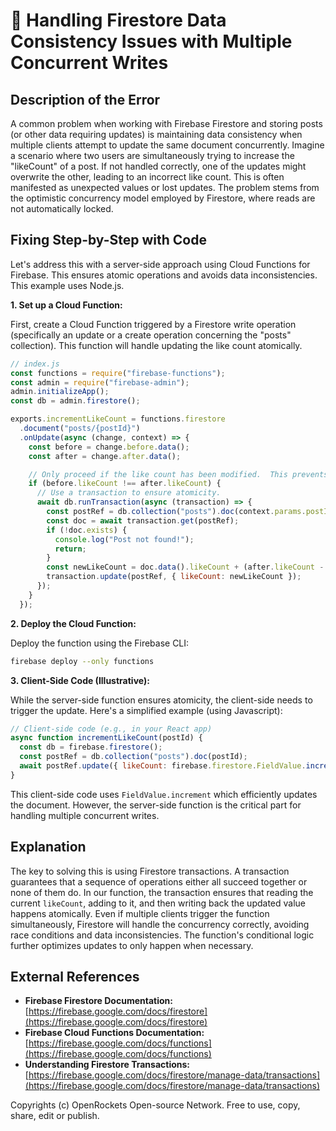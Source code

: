 # 🐞 Handling Firestore Data Consistency Issues with Multiple Concurrent Writes


## Description of the Error

A common problem when working with Firebase Firestore and storing posts (or other data requiring updates) is maintaining data consistency when multiple clients attempt to update the same document concurrently.  Imagine a scenario where two users are simultaneously trying to increase the "likeCount" of a post.  If not handled correctly, one of the updates might overwrite the other, leading to an incorrect like count.  This is often manifested as unexpected values or lost updates.  The problem stems from the optimistic concurrency model employed by Firestore, where reads are not automatically locked.


## Fixing Step-by-Step with Code

Let's address this with a server-side approach using Cloud Functions for Firebase.  This ensures atomic operations and avoids data inconsistencies. This example uses Node.js.

**1. Set up a Cloud Function:**

First, create a Cloud Function triggered by a Firestore write operation (specifically an update or a create operation concerning the "posts" collection).  This function will handle updating the like count atomically.

```javascript
// index.js
const functions = require("firebase-functions");
const admin = require("firebase-admin");
admin.initializeApp();
const db = admin.firestore();

exports.incrementLikeCount = functions.firestore
  .document("posts/{postId}")
  .onUpdate(async (change, context) => {
    const before = change.before.data();
    const after = change.after.data();

    // Only proceed if the like count has been modified.  This prevents unnecessary updates.
    if (before.likeCount !== after.likeCount) {
      // Use a transaction to ensure atomicity.
      await db.runTransaction(async (transaction) => {
        const postRef = db.collection("posts").doc(context.params.postId);
        const doc = await transaction.get(postRef);
        if (!doc.exists) {
          console.log("Post not found!");
          return;
        }
        const newLikeCount = doc.data().likeCount + (after.likeCount - before.likeCount); // only increments the difference
        transaction.update(postRef, { likeCount: newLikeCount });
      });
    }
  });

```


**2. Deploy the Cloud Function:**

Deploy the function using the Firebase CLI:

```bash
firebase deploy --only functions
```

**3. Client-Side Code (Illustrative):**

While the server-side function ensures atomicity, the client-side needs to trigger the update.  Here's a simplified example (using Javascript):

```javascript
// Client-side code (e.g., in your React app)
async function incrementLikeCount(postId) {
  const db = firebase.firestore();
  const postRef = db.collection("posts").doc(postId);
  await postRef.update({ likeCount: firebase.firestore.FieldValue.increment(1)});
}
```

This client-side code uses `FieldValue.increment` which efficiently updates the document. However, the server-side function is the critical part for handling multiple concurrent writes.


## Explanation

The key to solving this is using Firestore transactions.  A transaction guarantees that a sequence of operations either all succeed together or none of them do. In our function, the transaction ensures that reading the current `likeCount`, adding to it, and then writing back the updated value happens atomically. Even if multiple clients trigger the function simultaneously, Firestore will handle the concurrency correctly, avoiding race conditions and data inconsistencies.  The function's conditional logic further optimizes updates to only happen when necessary.


## External References

* **Firebase Firestore Documentation:** [https://firebase.google.com/docs/firestore](https://firebase.google.com/docs/firestore)
* **Firebase Cloud Functions Documentation:** [https://firebase.google.com/docs/functions](https://firebase.google.com/docs/functions)
* **Understanding Firestore Transactions:** [https://firebase.google.com/docs/firestore/manage-data/transactions](https://firebase.google.com/docs/firestore/manage-data/transactions)


Copyrights (c) OpenRockets Open-source Network. Free to use, copy, share, edit or publish.

